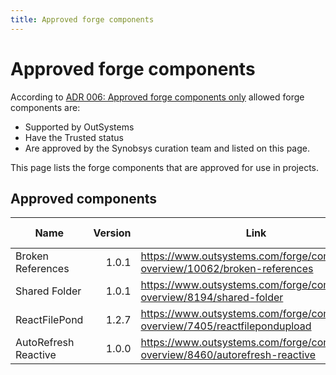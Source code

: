 ```yaml
---
title: Approved forge components
---
```


# Approved forge components

According to [ADR 006: Approved forge components only](ADR-006-approved-forge-components-only.html) allowed forge components are:

* Supported by OutSystems
* Have the Trusted status
* Are approved by the Synobsys curation team and listed on this page.

This page lists the forge components that are approved for use in projects.

## Approved components

| Name | Version | Link | Approved By | Approved on | Curation Log |
| --- | -----: | --- | --- | --- |--- |
| Broken References | 1.0.1 | <https://www.outsystems.com/forge/component-overview/10062/broken-references> | Paul | 29 July 2021 | - |
| Shared Folder | 1.0.1 | <https://www.outsystems.com/forge/component-overview/8194/shared-folder> | Paul | 29 July 2021 | - |
| ReactFilePond | 1.2.7 |<https://www.outsystems.com/forge/component-overview/7405/reactfilepondupload> |Trusted | 30-8-2021 | - |
|AutoRefresh Reactive|1.0.0|<https://www.outsystems.com/forge/component-overview/8460/autorefresh-reactive>| - | pending | [tbd](tbd) |
